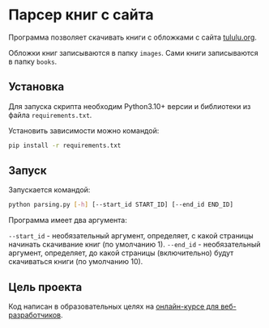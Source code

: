 # Парсер книг с сайта

Программа позволяет скачивать книги с обложками с сайта [tululu.org](https://tululu.org).

Обложки книг записываются в папку `images`.
Сами книги записываются в папку `books`.

## Установка

Для запуска скрипта необходим Python3.10+ версии и библиотеки из файла `requirements.txt`.

Установить зависимости можно командой:

```sh
pip install -r requirements.txt
```

## Запуск

Запускается командой:

```sh
python parsing.py [-h] [--start_id START_ID] [--end_id END_ID]
```

Программа имеет два аргумента:

`--start_id` - необязательный аргумент, определяет, с какой страницы начинать скачивание книг (по умолчанию 1).
`--end_id` - необязательный аргумент, определяет, до какой страницы (включительно) будут скачиваться книги (по умолчанию 10).

## Цель проекта

Код написан в образовательных целях на [онлайн-курсе для веб-разработчиков](https://dvmn.org).
